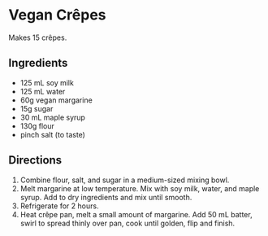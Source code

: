Vegan Crêpes
============

Makes 15 crêpes.

Ingredients
-----------
* 125 mL soy milk
* 125 mL water
* 60g vegan margarine
* 15g sugar
* 30 mL maple syrup
* 130g flour
* pinch salt (to taste)

Directions
----------
1. Combine flour, salt, and sugar in a medium-sized mixing bowl.
1. Melt margarine at low temperature. Mix with soy milk, water, and maple syrup.
   Add to dry ingredients and mix until smooth.
1. Refrigerate for 2 hours.
1. Heat crêpe pan, melt a small amount of margarine. Add 50 mL batter, swirl to
   spread thinly over pan, cook until golden, flip and finish.
